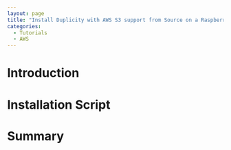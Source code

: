 ```yaml
---
layout: page
title: "Install Duplicity with AWS S3 support from Source on a Raspberry Pi"
categories:
  - Tutorials
  - AWS
---
```


# Introduction

# Installation Script

# Summary